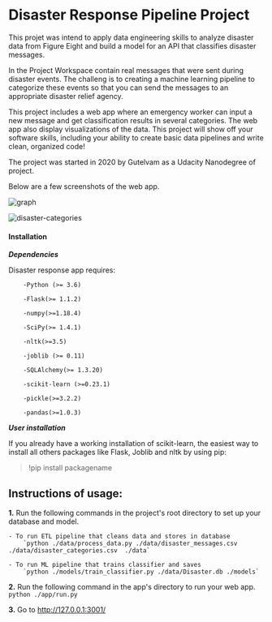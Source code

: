 # Disaster Response Pipeline Project

This projet was intend to apply data engineering skills to analyze disaster data from Figure Eight and build a model for an API that classifies disaster messages.

In the Project Workspace contain real messages that were sent during disaster events. The challeng is to creating a machine learning pipeline to categorize these events so that you can send the messages to an appropriate disaster relief agency.

This project includes a web app where an emergency worker can input a new message and get classification results in several categories. The web app also display visualizations of the data. This project will show off your software skills, including your ability to create basic data pipelines and write clean, organized code!

The project was started in 2020 by Gutelvam as a Udacity Nanodegree of project.

Below are a few screenshots of the web app.

![graph](https://lh3.googleusercontent.com/pw/ACtC-3cXtSCG4s-MB2D-3W3l4QtSC40sq7esqZU-Ovq02QgeSebROtyjIcQsa6Mqhra00oyajCxKDcnGGLmStrWowcXAhpydPXrz8TGqAVoKJu98PzUZlSjiFR2PilmyIZuNhmApoV_BghIKK32AU-nwfDLt=w1218-h937-no?authuser=0)

![disaster-categories](https://lh3.googleusercontent.com/pw/ACtC-3dpqow-QKudII_1PJnUXDaT4JYvupuYApFzzFTFvPAbZEc55_F3nmV3EZksLLrzCSLoaCcbNp_6gckk8DQXanDVlMEwhKg2A1Hhr9SfvX25SdLH8plH2Frx8MH76gfPLynxR_3NW7zOKJrjXzPraPmV=w1032-h924-no?authuser=0)


<h4>Installation</h4>


***Dependencies***


Disaster response app requires:

        -Python (>= 3.6)

        -Flask(>= 1.1.2)
	
	    -numpy(>=1.18.4)

        -SciPy(>= 1.4.1)

	    -nltk(>=3.5)

        -joblib (>= 0.11)

        -SQLAlchemy(>= 1.3.20)

        -scikit-learn (>=0.23.1)

        -pickle(>=3.2.2)

        -pandas(>=1.0.3)

***User installation***


If you already have a working installation of scikit-learn, the easiest way to install all others packages like Flask, Joblib and nltk by using pip:
 >!pip install packagename


## Instructions of usage:
**1.** Run the following commands in the project's root directory to set up your database and model.

    - To run ETL pipeline that cleans data and stores in database
        `python ./data/process_data.py ./data/disaster_messages.csv ./data/disaster_categories.csv  ./data`

    - To run ML pipeline that trains classifier and saves
        `python ./models/train_classifier.py ./data/Disaster.db ./models`

**2.** Run the following command in the app's directory to run your web app.
    `python ./app/run.py`

**3.** Go to http://127.0.0.1:3001/
